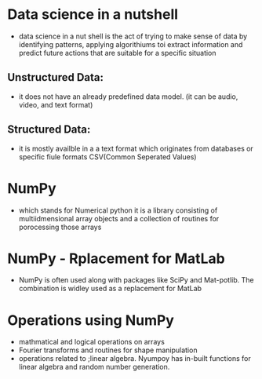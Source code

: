 # Data science in a nutshell
* data science in a nut shell is the act of trying to make  sense of data by identifying patterns, applying algorithiums toi extract information and predict future actions that are suitable for a specific situation 
## Unstructured Data:
* it does not have an already predefined data model. (it can be audio, video, and text format)

## Structured Data:
* it is mostly availble in a a text format which originates from databases or specific fiule formats CSV(Common Seperated Values)

# NumPy 
* which stands for Numerical python it is a library consisting of multiidmensional array objects and a collection of routines for porocessing those arrays

# NumPy - Rplacement for MatLab 
* NumPy is often used along with packages like SciPy and Mat-potlib. The combination is widley used as a replacement for MatLab 

# Operations using NumPy 
* mathmatical and logical operations on arrays 
* Fourier transforms and routines for shape manipulation 
* operations related to ;linear algebra. Nyumpoy has in-built functions for linear algebra and random number generation. 